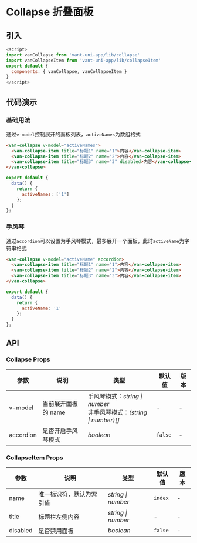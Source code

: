 # Collapse 折叠面板

## 引入

```js
<script>
import vanCollapse from 'vant-uni-app/lib/collapse'
import vanCollapseItem from 'vant-uni-app/lib/collapseItem'
export default {
  components: { vanCollapse, vanCollapseItem }
}
</script>
```


## 代码演示

### 基础用法

通过`v-model`控制展开的面板列表，`activeNames`为数组格式

```html
<van-collapse v-model="activeNames">
  <van-collapse-item title="标题1" name="1">内容</van-collapse-item>
  <van-collapse-item title="标题2" name="2">内容</van-collapse-item>
  <van-collapse-item title="标题3" name="3" disabled>内容</van-collapse-item>
</van-collapse>
```

``` javascript
export default {
  data() {
    return {
      activeNames: ['1']
    };
  }
};
```

### 手风琴

通过`accordion`可以设置为手风琴模式，最多展开一个面板，此时`activeName`为字符串格式

```html
<van-collapse v-model="activeName" accordion>
  <van-collapse-item title="标题1" name="1">内容</van-collapse-item>
  <van-collapse-item title="标题2" name="2">内容</van-collapse-item>
  <van-collapse-item title="标题3" name="3">内容</van-collapse-item>
</van-collapse>
```

``` javascript
export default {
  data() {
    return {
      activeName: '1'
    };
  }
};
```

## API

### Collapse Props

| 参数 | 说明 | 类型 | 默认值 | 版本 |
|------|------|------|------|------|
| v-model | 当前展开面板的 name | 手风琴模式：*string \| number*<br>非手风琴模式：*(string \| number)[]* | - | - |
| accordion | 是否开启手风琴模式 | *boolean* | `false` | - |


### CollapseItem Props

| 参数 | 说明 | 类型 | 默认值 | 版本 |
|------|------|------|------|------|
| name | 唯一标识符，默认为索引值 | *string \| number* | `index` | - |
| title | 标题栏左侧内容 | *string \| number* | - | - |
| disabled | 是否禁用面板 | *boolean* | `false` | - |